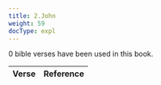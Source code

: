 ```yaml
---
title: 2.John
weight: 59
docType: expl
---
```


0 bible verses have been used in this book.

| Verse | Reference |
|-------|-----------|
